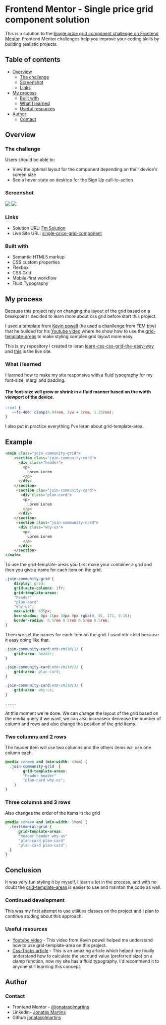 # Frontend Mentor - Single price grid component solution

This is a solution to the [Single price grid component challenge on Frontend Mentor](https://www.frontendmentor.io/challenges/single-price-grid-component-5ce41129d0ff452fec5abbbc). Frontend Mentor challenges help you improve your coding skills by building realistic projects. 

## Table of contents

- [Overview](#overview)
  - [The challenge](#the-challenge)
  - [Screenshot](#screenshot)
  - [Links](#links)
- [My process](#my-process)
  - [Built with](#built-with)
  - [What I learned](#what-i-learned)
  - [Useful resources](#useful-resources)
- [Author](#author)
  - [Contact](#contact)


## Overview

### The challenge

Users should be able to:

- View the optimal layout for the component depending on their device's screen size
- See a hover state on desktop for the Sign Up call-to-action

### Screenshot

![](./images/mobile-view.png)
![](./images/desktop-view.png)

### Links

- Solution URL: [Fm Solution](https://www.frontendmentor.io/solutions/responsive-and-fluid-typography-c4W-t-oxvr)
- Live Site URL: [single-price-grid-component](https://single-price-grid-component-five-gules.vercel.app/)

### Built with

- Semantic HTML5 markup
- CSS custom properties
- Flexbox
- CSS Grid
- Mobile-first workflow
- Fluid Typography

## My process

Because this project rely on changing the layout of the grid based on a breakpoint I decided to learn more about css grid before start this project.

I used a template from [Kevin powell](https://github.com/kevin-powell/learn-grid-the-easy-way/tree/main) (he used a chanllenge from FEM btw) that he builded for his [Youtube video](https://www.youtube.com/watch?v=rg7Fvvl3taU&t=181s) where he show how to use the [grid-template-areas](https://developer.mozilla.org/en-US/docs/Web/CSS/grid-template-areas) to make styling complex grid layout more easy.

This is my repository I created to leran [learn-css-css-grid-the-easy-way](https://github.com/jonatasolmartins/learn-css-grid-the-easy-way/tree/master) and [this](https://learn-css-grid-the-easy-way.vercel.app/) is the live site.

### What I learned

I learned how to make my site responsive with a fluid typography for my font-size, margi and padding.

#### The font-size will grow or shrink in a fluid manner based on the width viewport of the device.
```css
:root {
   --fs-400: clamp(0.94rem, 3vw + 1rem, 1.25rem);
}
```
I also put in practice everything I've leran about grid-template-area.

## Example


```html
<main class="join-community-grid">
    <section class="join-community-card">
      <div class="header">
        <p>
          Lorem Lorem
        </p>
      </div>
    </section>
     <section clas="join-community-card">
       <div class="plan-card">
        <p>
          Lorem Lorem
        </p>
      </div>
    </section>
     <section class="join-community-card">
      <div class="why-us">
        <p>
          Lorem Lorem
        </p>
      </div>
    </section>
</main>
```

To use the grid-template-areas you first make your container a grid and then you give a name for each item on the grid.

```css
.join-community-grid {
    display: grid;
    grid-auto-columns: 1fr;
    grid-template-areas: 
    "header"
    "plan-card"
    "why-us";
    max-width: 635px;
    box-shadow: 0px 15px 30px 0px rgba(0, 81, 171, 0.15);
    border-radius: 0.5rem 0.5rem 0.5rem 0.5rem;
}
```

Them we set the names for each item on the grid.
I used nth-child because it easy doing like that.

```css
.join-community-card:nth-child(1) {
    grid-area: header;
}

.join-community-card:nth-child(2) {
    grid-area: plan-card;
}

.join-community-card:nth-child(3) {
    grid-area: why-us;
}

.....

```
At this moment we're done.
We can change the layout of the grid based on the media query if we want, we can also increaseor decrease the number of column and rows and also change the position of the grid items.

### Two columns and 2 rows
The header item will use two columns and the others items will use one column each.

```css
@media screen and (min-width: 43em) {
  .join-community-grid  {
        grid-template-areas: 
        "header header"
        "plan-card why-us";
    }
}
```



### Three columns and 3 rows
Also changes the order of the items in the grid

```css
@media screen and (min-width: 50em) {
  .testimonial-grid {
      grid-template-areas:
      "header header why-us"
      "plan-card plan-card"
      "plan-card plan-card";
  }
}
```

## Conclusion
It was very fun styling it by myself, I learn a lot in the process, and with no doubt the [grid-template-areas](https://developer.mozilla.org/en-US/docs/Web/CSS/grid-template-areas) is easier to use and maintan the code as well.

### Continued development

This was my first attempt to use utilities classes on the project and I plan to continue studing about this approach.

### Useful resources

- [Youtube video](https://www.youtube.com/watch?v=rg7Fvvl3taU&t=181s) - This video from Kevin powell helped me understand how to use grid-template-area on this project.
- [Css-Tricks article](hhttps://css-tricks.com/linearly-scale-font-size-with-css-clamp-based-on-the-viewport/) - This is an amazing article which helped me finally understand how to calculate the secound value (preferred size) on a clamp function, now my site has a fluid typography. I'd recommend it to anyone still learning this concept.

## Author

### Contact
- Frontend Mentor - [@jonatasolmartins](https://www.frontendmentor.io/profile/jonatasolmartins)
- Linkedin- [Jonatas Martins](https://www.linkedin.com/in/jonatas-ol-martins-038a9513/)
- Github [jonatasolmartins](https://github.com/jonatasolmartins)
